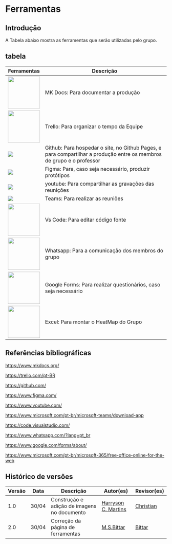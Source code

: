 # Ferramentas

## Introdução

A Tabela abaixo mostra as ferramentas que serão utilizadas pelo grupo.

## tabela

|Ferramentas|Descrição|
-------|------|
|<img src="https://user-images.githubusercontent.com/16578570/61556938-3c337400-aa63-11e9-9ec1-a3ba5643a1a6.png" style="width:100px; height:100px"/>|MK Docs: Para documentar a produção|
|<img src="https://logosmarcas.net/wp-content/uploads/2021/03/Trello-Logo-650x366.png" style="width:100px; height:100px"/>|Trello: Para organizar o tempo da Equipe|
|<img src="https://cdn4.iconfinder.com/data/icons/ionicons/512/icon-social-github-128.png"/>|Github: Para hospedar o site, no Github Pages, e para compartilhar a produção entre os membros de grupo e o professor|
|<img src="https://cdn4.iconfinder.com/data/icons/logos-brands-in-colors/3000/figma-logo-128.png"/>|  Figma: Para, caso seja necessário, produzir protótipos|
|<img src="https://cdn1.iconfinder.com/data/icons/logotypes/32/youtube-128.png"/>|youtube: Para compartilhar as gravações das reunições |
|<img src="https://cdn0.iconfinder.com/data/icons/logos-microsoft-office-365/128/Microsoft_Office-10-128.png"/>|Teams: Para realizar as reuniões|
|<img src="https://cdn4.iconfinder.com/data/icons/logos-brands-8/32/vs_code-visual_studio_code-logo-microsoft-code-128.png" style="width:100px; height:100px"/>|Vs Code: Para editar código fonte|
|<img src="https://cdn2.iconfinder.com/data/icons/social-media-applications/64/social_media_applications_23-whatsapp-128.png" style="width:100px; height:100px"/>|Whatsapp: Para a comunicação dos membros do grupo|
|<img src="https://cdn3.iconfinder.com/data/icons/logos-brands-3/24/logo_brand_brands_logos_google-128.png" style="width:100px; height:100px"/>|Google Forms: Para realizar questionários, caso seja necessário|
|<img src="https://cdn4.iconfinder.com/data/icons/social-media-logos-6/512/79-excel-256.png" style="width:100px; height:100px"/>|Excel: Para montar o HeatMap do Grupo|

## Referências bibliográficas

https://www.mkdocs.org/

https://trello.com/pt-BR

https://github.com/

https://www.figma.com/

https://www.youtube.com/

https://www.microsoft.com/pt-br/microsoft-teams/download-app

https://code.visualstudio.com/

https://www.whatsapp.com/?lang=pt_br

https://www.google.com/forms/about/

https://www.microsoft.com/pt-br/microsoft-365/free-office-online-for-the-web

##  Histórico de versões

| Versão | Data   | Descrição | Autor(es) | Revisor(es)     |
| ------ | ---------- | ---------------- | ------------------ | ----------- |
| 1.0    | 30/04 |Construção e adição de imagens no documento |[Harryson C. Martins](https://github.com/harry-cmartin)| [Christian](https://github.com/crstyhs) |
| 2.0    | 30/04 |Correção da página de ferramentas |[M.S.Bittar](https://github.com/Bittarx)| [Bittar](https://github.com/Bittarx) |


